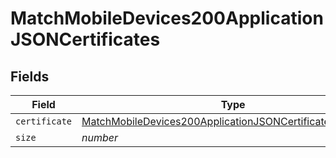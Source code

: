 # MatchMobileDevices200ApplicationJSONCertificates


## Fields

| Field                                                                                                                                                 | Type                                                                                                                                                  | Required                                                                                                                                              | Description                                                                                                                                           | Example                                                                                                                                               |
| ----------------------------------------------------------------------------------------------------------------------------------------------------- | ----------------------------------------------------------------------------------------------------------------------------------------------------- | ----------------------------------------------------------------------------------------------------------------------------------------------------- | ----------------------------------------------------------------------------------------------------------------------------------------------------- | ----------------------------------------------------------------------------------------------------------------------------------------------------- |
| `certificate`                                                                                                                                         | [MatchMobileDevices200ApplicationJSONCertificatesCertificate](../../models/operations/matchmobiledevices200applicationjsoncertificatescertificate.md) | :heavy_minus_sign:                                                                                                                                    | N/A                                                                                                                                                   |                                                                                                                                                       |
| `size`                                                                                                                                                | *number*                                                                                                                                              | :heavy_minus_sign:                                                                                                                                    | N/A                                                                                                                                                   | 1                                                                                                                                                     |